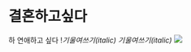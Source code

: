 # 결혼하고싶다
  하 연애하고 싶다
 !*기울여쓰기(italic)* _기울여쓰기(italic)_
![](http://cfs15.tistory.com/image/16/tistory/2009/02/24/21/39/49a3ea934d631)
